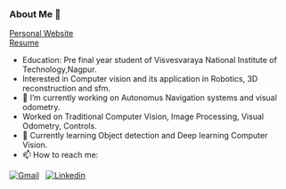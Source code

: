 ### About Me 👋  
[Personal Website](https://pareespathak.wixsite.com/webpage)  
[Resume](https://drive.google.com/file/d/16AoA3zEKq_X2Y_TrmDkwWLVROTTzhTqM/view?usp=sharing)

- Education: Pre final year student of Visvesvaraya National Institute of Technology,Nagpur.  
- Interested in Computer vision and its application in Robotics, 3D reconstruction and sfm.
- 🔭 I’m currently working on Autonomus Navigation systems and visual odometry.  
- Worked on Traditional Computer Vision, Image Processing, Visual
Odometry, Controls.
- 🌱 Currently learning Object detection and Deep learning Computer Vision.   
- 📫 How to reach me:

[![Gmail](https://img.shields.io/badge/Gmail-D14836?style=for-the-badge&logo=gmail&logoColor=white)](mailto:pareespathak1@gmail.com)
&nbsp;  [![Linkedin](https://img.shields.io/badge/LinkedIn-0077B5?style=for-the-badge&logo=linkedin&logoColor=white)][linkedin]
&nbsp; 

[linkedin]: https://www.linkedin.com/in/pareese-pathak-6b743a1b5/


